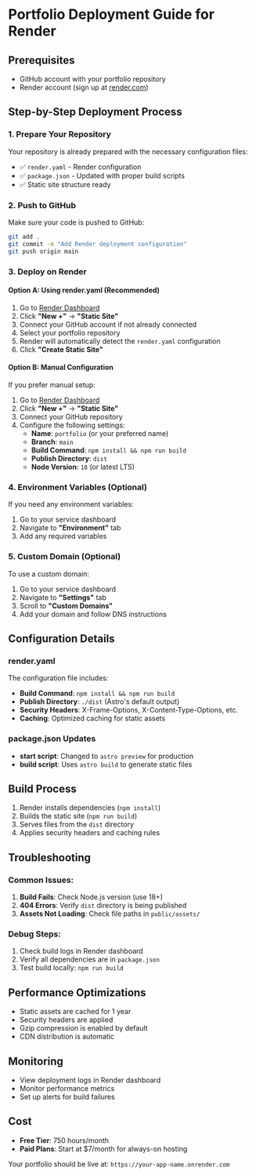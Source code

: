 # Portfolio Deployment Guide for Render

## Prerequisites
- GitHub account with your portfolio repository
- Render account (sign up at [render.com](https://render.com))

## Step-by-Step Deployment Process

### 1. Prepare Your Repository
Your repository is already prepared with the necessary configuration files:
- ✅ `render.yaml` - Render configuration
- ✅ `package.json` - Updated with proper build scripts
- ✅ Static site structure ready

### 2. Push to GitHub
Make sure your code is pushed to GitHub:
```bash
git add .
git commit -m "Add Render deployment configuration"
git push origin main
```

### 3. Deploy on Render

#### Option A: Using render.yaml (Recommended)
1. Go to [Render Dashboard](https://dashboard.render.com)
2. Click **"New +"** → **"Static Site"**
3. Connect your GitHub account if not already connected
4. Select your portfolio repository
5. Render will automatically detect the `render.yaml` configuration
6. Click **"Create Static Site"**

#### Option B: Manual Configuration
If you prefer manual setup:
1. Go to [Render Dashboard](https://dashboard.render.com)
2. Click **"New +"** → **"Static Site"**
3. Connect your GitHub repository
4. Configure the following settings:
   - **Name**: `portfolio` (or your preferred name)
   - **Branch**: `main`
   - **Build Command**: `npm install && npm run build`
   - **Publish Directory**: `dist`
   - **Node Version**: `18` (or latest LTS)

### 4. Environment Variables (Optional)
If you need any environment variables:
1. Go to your service dashboard
2. Navigate to **"Environment"** tab
3. Add any required variables

### 5. Custom Domain (Optional)
To use a custom domain:
1. Go to your service dashboard
2. Navigate to **"Settings"** tab
3. Scroll to **"Custom Domains"**
4. Add your domain and follow DNS instructions

## Configuration Details

### render.yaml
The configuration file includes:
- **Build Command**: `npm install && npm run build`
- **Publish Directory**: `./dist` (Astro's default output)
- **Security Headers**: X-Frame-Options, X-Content-Type-Options, etc.
- **Caching**: Optimized caching for static assets

### package.json Updates
- **start script**: Changed to `astro preview` for production
- **build script**: Uses `astro build` to generate static files

## Build Process
1. Render installs dependencies (`npm install`)
2. Builds the static site (`npm run build`)
3. Serves files from the `dist` directory
4. Applies security headers and caching rules

## Troubleshooting

### Common Issues:
1. **Build Fails**: Check Node.js version (use 18+)
2. **404 Errors**: Verify `dist` directory is being published
3. **Assets Not Loading**: Check file paths in `public/assets/`

### Debug Steps:
1. Check build logs in Render dashboard
2. Verify all dependencies are in `package.json`
3. Test build locally: `npm run build`

## Performance Optimizations
- Static assets are cached for 1 year
- Security headers are applied
- Gzip compression is enabled by default
- CDN distribution is automatic

## Monitoring
- View deployment logs in Render dashboard
- Monitor performance metrics
- Set up alerts for build failures

## Cost
- **Free Tier**: 750 hours/month
- **Paid Plans**: Start at $7/month for always-on hosting

Your portfolio should be live at: `https://your-app-name.onrender.com`
